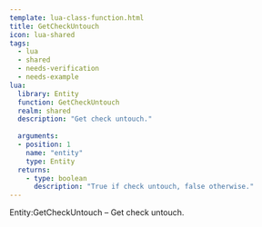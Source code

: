 ```yaml
---
template: lua-class-function.html
title: GetCheckUntouch
icon: lua-shared
tags:
  - lua
  - shared
  - needs-verification
  - needs-example
lua:
  library: Entity
  function: GetCheckUntouch
  realm: shared
  description: "Get check untouch."
  
  arguments:
  - position: 1
    name: "entity"
    type: Entity
  returns:
    - type: boolean
      description: "True if check untouch, false otherwise."
---
```


<div class="lua__search__keywords">
Entity:GetCheckUntouch &#x2013; Get check untouch.
</div>
